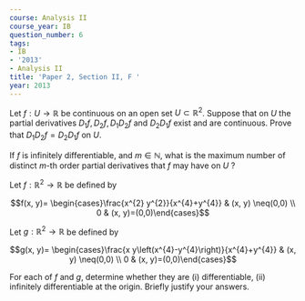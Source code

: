 ```yaml
---
course: Analysis II
course_year: IB
question_number: 6
tags:
- IB
- '2013'
- Analysis II
title: 'Paper 2, Section II, F '
year: 2013
---
```




Let $f: U \rightarrow \mathbb{R}$ be continuous on an open set $U \subset \mathbb{R}^{2}$. Suppose that on $U$ the partial derivatives $D_{1} f, D_{2} f, D_{1} D_{2} f$ and $D_{2} D_{1} f$ exist and are continuous. Prove that $D_{1} D_{2} f=D_{2} D_{1} f$ on $U$.

If $f$ is infinitely differentiable, and $m \in \mathbb{N}$, what is the maximum number of distinct $m$-th order partial derivatives that $f$ may have on $U$ ?

Let $f: \mathbb{R}^{2} \rightarrow \mathbb{R}$ be defined by

$$f(x, y)= \begin{cases}\frac{x^{2} y^{2}}{x^{4}+y^{4}} & (x, y) \neq(0,0) \\ 0 & (x, y)=(0,0)\end{cases}$$

Let $g: \mathbb{R}^{2} \rightarrow \mathbb{R}$ be defined by

$$g(x, y)= \begin{cases}\frac{x y\left(x^{4}-y^{4}\right)}{x^{4}+y^{4}} & (x, y) \neq(0,0) \\ 0 & (x, y)=(0,0)\end{cases}$$

For each of $f$ and $g$, determine whether they are (i) differentiable, (ii) infinitely differentiable at the origin. Briefly justify your answers.